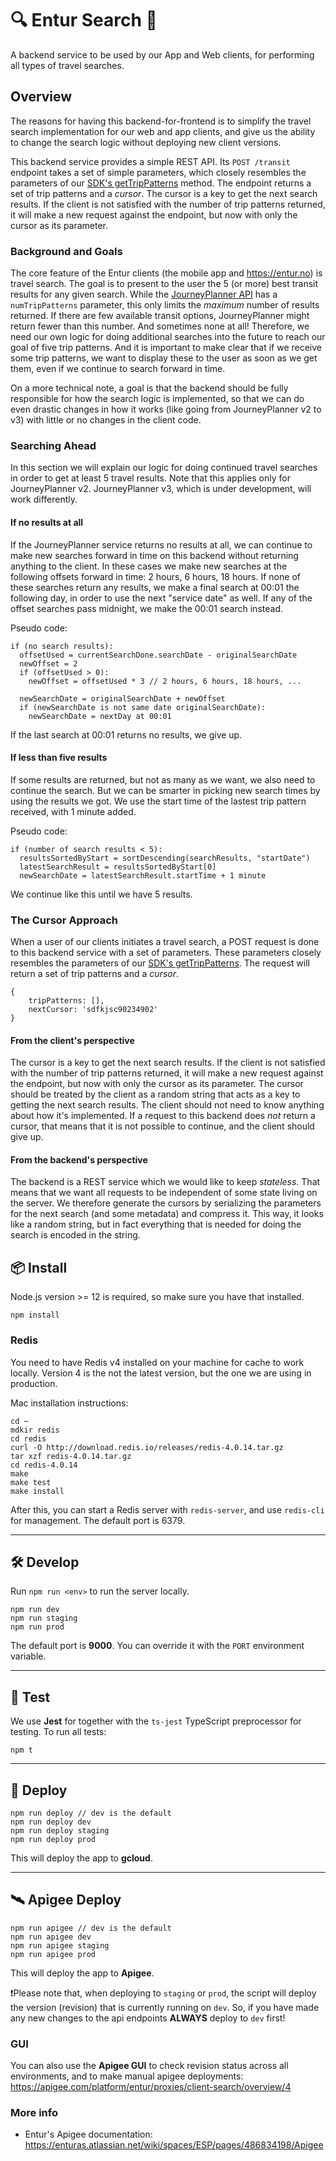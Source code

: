 # 🔍 Entur Search 🔎

A backend service to be used by our App and Web clients, for performing all types of travel searches.

## Overview
The reasons for having this backend-for-frontend is to simplify the travel search implementation for our web and app clients, and give us the ability to change the search logic without deploying new client versions.

This backend service provides a simple REST API. Its `POST /transit` endpoint takes a set of simple parameters, which closely resembles the parameters of our [SDK's getTripPatterns](https://sdk.entur.org/travel/getTripPatterns) method. The endpoint returns a set of trip patterns and a _cursor_. The cursor is a key to get the next search results. If the client is not satisfied with the number of trip patterns returned, it will make a new request against the endpoint, but now with only the cursor as its parameter.

### Background and Goals
The core feature of the Entur clients (the mobile app and https://entur.no) is travel search. The goal is to present to the user the 5 (or more) best transit results for any given search. While the [JourneyPlanner API](https://developer.entur.org/pages-journeyplanner-journeyplanner) has a `numTripPatterns` parameter, this only limits the _maximum_ number of results returned. If there are few available transit options, JourneyPlanner might return fewer than this number. And sometimes none at all! Therefore, we need our own logic for doing additional searches into the future to reach our goal of five trip patterns. And it is important to make clear that if we receive some trip patterns, we want to display these to the user as soon as we get them, even if we continue to search forward in time.

On a more technical note, a goal is that the backend should be fully responsible for how the search logic is implemented, so that we can do even drastic changes in how it works (like going from JourneyPlanner v2 to v3) with little or no changes in the client code.

### Searching Ahead
In this section we will explain our logic for doing continued travel searches in order to get at least 5 travel results. Note that this applies only for JourneyPlanner v2. JourneyPlanner v3, which is under development, will work differently.

#### If no results at all
If the JourneyPlanner service returns no results at all, we can continue to make new searches forward in time on this backend without returning anything to the client. In these cases we make new searches at the following offsets forward in time: 2 hours, 6 hours, 18 hours. If none of these searches return any results, we make a final search at 00:01 the following day, in order to use the next "service date" as well. If any of the offset searches pass midnight, we make the 00:01 search instead.

Pseudo code:
```
if (no search results):
  offsetUsed = currentSearchDone.searchDate - originalSearchDate
  newOffset = 2
  if (offsetUsed > 0):
    newOffset = offsetUsed * 3 // 2 hours, 6 hours, 18 hours, ...

  newSearchDate = originalSearchDate + newOffset
  if (newSearchDate is not same date originalSearchDate):
    newSearchDate = nextDay at 00:01
```

If the last search at 00:01 returns no results, we give up.

#### If less than five results
If some results are returned, but not as many as we want, we also need to continue the search. But we can be smarter in picking new search times by using the results we got. We use the start time of the lastest trip pattern received, with 1 minute added.

Pseudo code:
```
if (number of search results < 5):
  resultsSortedByStart = sortDescending(searchResults, "startDate")
  latestSearchResult = resultsSortedByStart[0]
  newSearchDate = latestSearchResult.startTime + 1 minute
```

We continue like this until we have 5 results.

### The Cursor Approach
When a user of our clients initiates a travel search, a POST request is done to this backend service with a set of parameters. These parameters closely resembles the parameters of our [SDK's getTripPatterns](https://sdk.entur.org/travel/getTripPatterns). The request will return a set of trip patterns and a _cursor_.

```
{
    tripPatterns: [],
    nextCursor: 'sdfkjsc90234902'
}
```

#### From the client's perspective
The cursor is a key to get the next search results. If the client is not satisfied with the number of trip patterns returned, it will make a new request against the endpoint, but now with only the cursor as its parameter. The cursor should be treated by the client as a random string that acts as a key to getting the next search results. The client should not need to know anything about how it's implemented. If a request to this backend does _not_ return a cursor, that means that it is not possible to continue, and the client should give up.

#### From the backend's perspective
The backend is a REST service which we would like to keep _stateless_. That means that we want all requests to be independent of some state living on the server. We therefore generate the cursors by serializing the parameters for the next search (and some metadata) and compress it. This way, it looks like a random string, but in fact everything that is needed for doing the search is encoded in the string.

## 📦 Install
Node.js version >= 12 is required, so make sure you have that installed.

```
npm install
```

### Redis

You need to have Redis v4 installed on your machine for cache to work locally. Version 4 is the not the latest version, but the one we are using in production.

Mac installation instructions:

```
cd ~
mdkir redis
cd redis
curl -O http://download.redis.io/releases/redis-4.0.14.tar.gz
tar xzf redis-4.0.14.tar.gz
cd redis-4.0.14
make
make test
make install
```

After this, you can start a Redis server with `redis-server`, and use `redis-cli` for management. The default port is 6379.

-----

## 🛠 Develop

Run `npm run <env>` to run the server locally.

```
npm run dev
npm run staging
npm run prod
```

The default port is **9000**. You can override it with the `PORT` environment variable.

-----

## 🚦 Test

We use **Jest** for together with the `ts-jest` TypeScript preprocessor for testing. To run all tests:
```
npm t
```

-----

## 🚢 Deploy

```
npm run deploy // dev is the default
npm run deploy dev
npm run deploy staging
npm run deploy prod
```

This will deploy the app to **gcloud**.

-----

## 🛰 Apigee Deploy

```
npm run apigee // dev is the default
npm run apigee dev
npm run apigee staging
npm run apigee prod
```

This will deploy the app to **Apigee**.

❗Please note that, when deploying to `staging` or `prod`, the script will deploy the version (revision) that is currently running on `dev`. So, if you have made any new changes to the api endpoints **ALWAYS** deploy to `dev` first!

### GUI

You can also use the **Apigee GUI** to check revision status across all environments, and to make manual apigee deployments: https://apigee.com/platform/entur/proxies/client-search/overview/4

### More info
- Entur's Apigee documentation: https://enturas.atlassian.net/wiki/spaces/ESP/pages/486834198/Apigee
